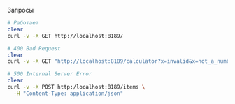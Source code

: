 
Запросы 
```bash 
# Работает
clear
curl -v -X GET http://localhost:8189/
```

```bash 
# 400 Bad Request
clear 
curl -v -X GET "http://localhost:8189/calculator?x=invalid&x=not_a_number"
```

```bash 
# 500 Internal Server Error
clear 
curl -v -X POST http:/localhost:8189/items \
  -H "Content-Type: application/json"
```